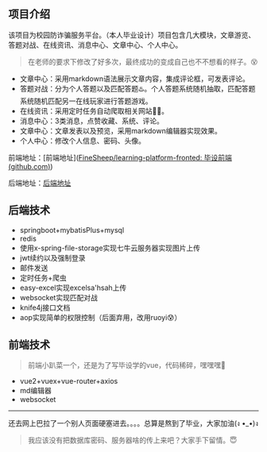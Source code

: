 ## 项目介绍

该项目为校园防诈骗服务平台。（本人毕业设计）项目包含几大模块，文章游览、答题对战、在线资讯、消息中心、文章中心、个人中心。

> 在老师的要求下修改了好多次，最终成功的变成自己也不不想看的样子。:dizzy_face:

- 文章中心：采用markdown语法展示文章内容，集成评论框，可发表评论。
- 答题对战：分为个人答题以及匹配答题:hotsprings:。个人答题系统随机抽取，匹配答题系统随机匹配另一在线玩家进行答题游戏。
- 在线资讯：采用定时任务自动爬取相关网站:japan::japan:。
- 消息中心：3类消息，点赞收藏、系统、评论。
- 文章中心：文章发表以及预览，采用markdown编辑器实现效果。
- 个人中心：修改个人信息、密码、头像。

前端地址：[前端地址]([FineSheep/learning-platform-fronted: 毕设前端 (github.com)](https://github.com/FineSheep/learning-platform-fronted))

后端地址：[后端地址](https://github.com/FineSheep/learning-platform-banckend)

## 后端技术

- springboot+mybatisPlus+mysql
- redis
- 使用x-spring-file-storage实现七牛云服务器实现图片上传
- jwt续约以及强制登录
- 邮件发送
- 定时任务+爬虫
- easy-excel实现excelsa'hsah上传
- websocket实现匹配对战
- knife4j接口文档
- aop实现简单的权限控制（后面弃用，改用ruoyi:cold_sweat:）

## 前端技术

> 前端小趴菜一个，还是为了写毕设学的vue，代码稀碎，嘿嘿嘿:hankey:

- vue2+vuex+vue-router+axios
- md编辑器
- websocket

---

还去网上巴拉了一个别人页面硬塞进去。。。。总算是熬到了毕业，大家加油(ง •_•)ง

> 我应该没有把数据库密码、服务器啥的传上来吧？大家手下留情。:innocent:
